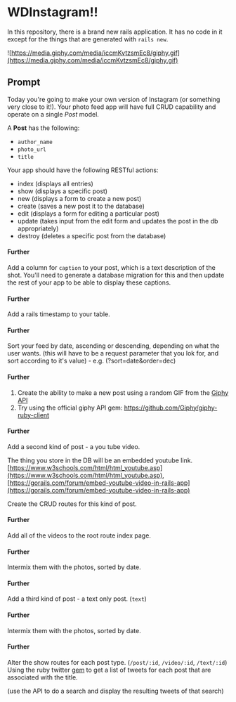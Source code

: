 # WDInstagram!!

In this repository, there is a brand new rails application. It has no code in it except for the things that are generated with `rails new`.

![https://media.giphy.com/media/iccmKvtzsmEc8/giphy.gif](https://media.giphy.com/media/iccmKvtzsmEc8/giphy.gif)

## Prompt
Today you're going to make your own version of Instagram (or something very close to it!). Your photo feed app will have full CRUD capability and operate on a single *Post* model.

A **Post** has the following:

* `author_name`
* `photo_url`
* `title`


Your app should have the following RESTful actions:

* index (displays all entries)
* show (displays a specific post)
* new (displays a form to create a new post)
* create (saves a new post it to the database)
* edit (displays a form for editing a particular post)
* update (takes input from the edit form and updates the post in the db appropriately)
* destroy (deletes a specific post from the database)


#### Further

Add a column for `caption` to your post, which is a text description of the shot. You'll need to generate a database migration for this and then update the rest of your app to be able to display these captions.

#### Further
Add a rails timestamp to your table.

#### Further
Sort your feed by date, ascending or descending, depending on what the user wants. (this will have to be a request parameter that you lok for, and sort according to it's value) - e.g. (?sort=date&order=dec)

#### Further
1. Create the ability to make a new post using a random GIF from the [Giphy API](https://api.giphy.com/)
2. Try using the official giphy API gem: https://github.com/Giphy/giphy-ruby-client

#### Further
Add a second kind of post - a you tube video.

The thing you store in the DB will be an embedded youtube link. [https://www.w3schools.com/html/html_youtube.asp](https://www.w3schools.com/html/html_youtube.asp), [https://gorails.com/forum/embed-youtube-video-in-rails-app](https://gorails.com/forum/embed-youtube-video-in-rails-app)

Create the CRUD routes for this kind of post.

#### Further
Add all of the videos to the root route index page.

#### Further
Intermix them with the photos, sorted by date.

#### Further
Add a third kind of post - a text only post. (`text`)

#### Further
Intermix them with the photos, sorted by date.

#### Further
Alter the show routes for each post type. (`/post/:id`, `/video/:id`, `/text/:id`)
Using the ruby twitter [gem](https://github.com/sferik/twitter) to get a list of tweets for each post that are associated with the title.

(use the API to do a search and display the resulting tweets of that search)

